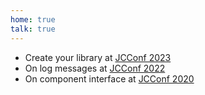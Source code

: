 ```yaml
---
home: true
talk: true
---
```

- Create your library at [JCConf 2023](https://pretalx.com/jcconf-2023/talk/SX9NUT/)
- On log messages at [JCConf 2022](https://jcconf.tw/2022/)
- On component interface at [JCConf 2020](https://jcconf.tw/2020/)
